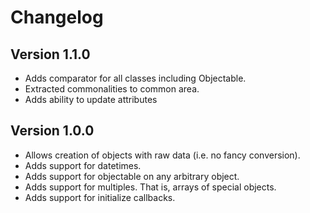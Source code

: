 # Changelog

## Version 1.1.0
* Adds comparator for all classes including Objectable.
* Extracted commonalities to common area.
* Adds ability to update attributes

## Version 1.0.0
* Allows creation of objects with raw data (i.e. no fancy conversion).
* Adds support for datetimes.
* Adds support for objectable on any arbitrary object.
* Adds support for multiples. That is, arrays of special objects.
* Adds support for initialize callbacks.

